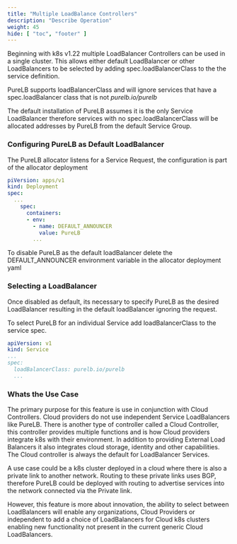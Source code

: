 ```yaml
---
title: "Multiple LoadBalance Controllers"
description: "Describe Operation"
weight: 45
hide: [ "toc", "footer" ]
---
```

Beginning with k8s v1.22 multiple LoadBalancer Controllers can be used in a single cluster.  This allows either default LoadBalancer or other LoadBalancers to be selected by adding spec.loadBalancerClass to the the service definition.

PureLB supports loadBalancerClass and will ignore services that have a spec.loadBalancer class that is not _purelb.io/purelb_

The default installation of PureLB assumes it is the only Service LoadBalancer therefore services with no spec.loadBalancerClass will be allocated addresses by PureLB from the default Service Group.

### Configuring PureLB as Default LoadBalancer

The PureLB allocator listens for a Service Request, the configuration is part of the allocator deployment

```yaml
piVersion: apps/v1
kind: Deployment
spec:
  ...
    spec:
      containers:
      - env:
        - name: DEFAULT_ANNOUNCER
          value: PureLB
        ...
```
To disable PureLB as the default loadBalancer delete the DEFAULT_ANNOUNCER environment variable in the allocator deployment yaml

### Selecting a LoadBalancer
Once disabled as default, its necessary to specify PureLB as the desired LoadBalancer resulting in the default loadBalancer ignoring the request.

To select PureLB for an individual Service add loadBalancerClass to the service spec.

```yaml
apiVersion: v1
kind: Service
...
spec:
  loadBalancerClass: purelb.io/purelb
  ...
```

### Whats the Use Case
The primary purpose for this feature is use in conjunction with Cloud Controllers.  Cloud providers do not use independent Service LoadBalancers like PureLB.  There is another type of controller called a Cloud Controller, this controller provides multiple functions and is how Cloud providers integrate k8s with their environment.  In addition to providing External Load Balancers it also integrates cloud storage, identity and other capabilities.  The Cloud controller is always the default for LoadBalancer Services.  

A use case could be a k8s cluster deployed in a cloud where there is also a private link to another network.  Routing to these private links uses BGP, therefore PureLB could be deployed with routing to advertise services into the network connected via the Private link.

However, this feature is more about innovation, the ability to select between LoadBalancers will enable any organizations, Cloud Providers or independent to add a choice of LoadBalancers for Cloud k8s clusters enabling new functionality not present in the current generic Cloud LoadBalancers. 
